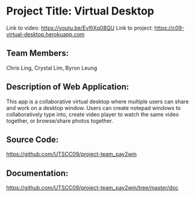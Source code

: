 # Project Title: Virtual Desktop
Link to video:
https://youtu.be/EvlfiXq08QU
Link to project:
https://c09-virtual-desktop.herokuapp.com

## Team Members:
Chris Ling, Crystal Lim, Byron Leung

## Description of Web Application:
This app is a collaborative virtual desktop where multiple users can share and work
on a desktop window. Users can create notepad windows to collaboratively type into,
create video player to watch the same video together, or browse/share photos together.

## Source Code:
https://github.com/UTSCC09/project-team_pay2win

## Documentation:
https://github.com/UTSCC09/project-team_pay2win/tree/master/doc